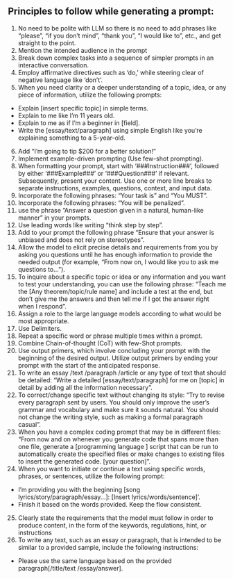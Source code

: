 ## Principles to follow while generating a prompt:
1. No need to be polite with LLM so there is no need to add phrases like “please”, “if you don’t mind”, “thank you”, “I would like to”, etc., and get straight to the point.
2. Mention the intended audience in the prompt
3. Break down complex tasks into a sequence of simpler prompts in an interactive conversation.
4. Employ affirmative directives such as ‘do,’ while steering clear of negative language like ‘don’t’.
5. When you need clarity or a deeper understanding of a topic, idea, or any piece of information, utilize the following prompts:
  - Explain [insert specific topic] in simple terms.
  - Explain to me like I’m 11 years old.
  - Explain to me as if I’m a beginner in [field].
  - Write the [essay/text/paragraph] using simple English like you’re explaining something to a 5-year-old.
6. Add “I’m going to tip $200 for a better solution!”
7. Implement example-driven prompting (Use few-shot prompting).
8. When formatting your prompt, start with ‘###Instruction###’, followed by either ‘###Example###’ or ‘###Question###’ if relevant. Subsequently, present your content. Use one or more line breaks to separate instructions, examples, questions, context, and input data.
9.  Incorporate the following phrases: “Your task is” and “You MUST”.
10. Incorporate the following phrases: “You will be penalized”.
11. use the phrase ”Answer a question given in a natural, human-like manner” in your prompts.
12. Use leading words like writing “think step by step”.
13. Add to your prompt the following phrase “Ensure that your answer is unbiased and does not rely on stereotypes”.
14. Allow the model to elicit precise details and requirements from you by asking you questions until he has enough information to provide the needed output (for example, “From now on, I would like you to ask me questions to...”).
15. To inquire about a specific topic or idea or any information and you want to test your understanding, you can use the following phrase: “Teach me the [Any theorem/topic/rule name] and include a test at the end, but don’t give me the answers and then tell me if I got the answer right when I respond”.
16. Assign a role to the large language models according to what would be most appropriate.
17. Use Delimiters.
18. Repeat a specific word or phrase multiple times within a prompt.
19. Combine Chain-of-thought (CoT) with few-Shot prompts.
20. Use output primers, which involve concluding your prompt with the beginning of the desired output. Utilize output primers by ending your prompt with the start of the anticipated response.
21. To write an essay /text /paragraph /article or any type of text that should be detailed: “Write a detailed [essay/text/paragraph] for me on [topic] in detail by adding all the information necessary”.
22. To correct/change specific text without changing its style: “Try to revise every paragraph sent by users. You should only improve the user’s grammar and vocabulary and make sure it sounds natural. You should not change the writing style, such as making a formal paragraph casual”.
23. When you have a complex coding prompt that may be in different files: “From now and on whenever you generate code that spans more than one file, generate a [programming language ] script that can be run to automatically create the specified files or make changes to existing files to insert the generated code. [your question]”.
24. When you want to initiate or continue a text using specific words, phrases, or sentences, utilize the following prompt:
  - I’m providing you with the beginning [song lyrics/story/paragraph/essay...]: [Insert lyrics/words/sentence]’.
  - Finish it based on the words provided. Keep the flow consistent.
25. Clearly state the requirements that the model must follow in order to produce content, in the form of the keywords, regulations, hint, or instructions
26. To write any text, such as an essay or paragraph, that is intended to be similar to a provided sample, include the following instructions:
  - Please use the same language based on the provided paragraph[/title/text /essay/answer].
